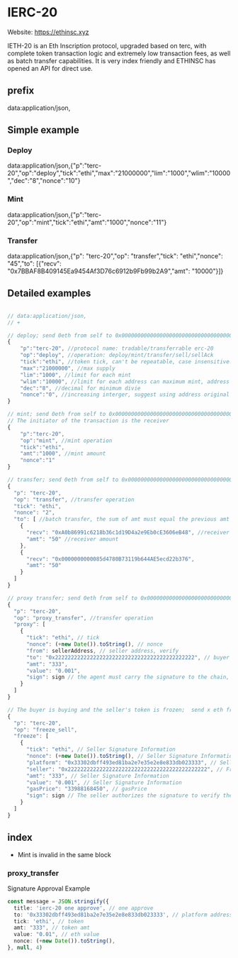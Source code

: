 # IERC-20

Website: https://ethinsc.xyz

IETH-20 is an Eth Inscription protocol, upgraded based on terc, with complete token transaction logic and extremely low transaction fees, as well as batch transfer capabilities.
It is very index friendly and ETHINSC has opened an API for direct use.

## prefix
data:application/json,

## Simple example

### Deploy
data:application/json,{"p":"terc-20","op":"deploy","tick":"ethi","max":"21000000","lim":"1000","wlim":"10000","dec":"8","nonce":"10"}

### Mint
data:application/json,{"p":"terc-20","op":"mint","tick":"ethi","amt":"1000","nonce":"11"}

### Transfer
data:application/json,{"p": "terc-20","op": "transfer","tick": "ethi","nonce": "45","to": [{"recv": "0x7BBAF8B409145Ea9454Af3D76c6912b9Fb99b2A9","amt": "10000"}]}


## Detailed examples

``` js

// data:application/json,
// +

// deploy; send 0eth from self to 0x0000000000000000000000000000000000000000;
{
    "p":"terc-20", //protocol name: tradable/transferrable erc-20
    "op":"deploy", //operation: deploy/mint/transfer/sell/sellAck
    "tick":"ethi", //token tick, can't be repeatable, case insensitive.
    "max":"21000000", //max supply
    "lim":"1000", //limit for each mint
    "wlim":"10000", //limit for each address can maximum mint, address balance < deploy.wlim (Before mint, please do not receive transfers from others, transfers are also counted as balance)
    "dec":"8", //decimal for minimum divie
    "nonce":"0", //increasing interger, suggest using address original nonce
}

// mint; send 0eth from self to 0x0000000000000000000000000000000000000000;
// The initiator of the transaction is the receiver
{
    "p":"terc-20",
    "op":"mint", //mint operation
    "tick":"ethi",
    "amt":"1000", //mint amount
    "nonce":"1"
}

// transfer; send 0eth from self to 0x0000000000000000000000000000000000000000
{
  "p": "terc-20",
  "op": "transfer", //transfer operation
  "tick": "ethi",
  "nonce": "2",
  "to": [ //batch transfer, the sum of amt must equal the previous amt param
    {
      "recv": "0xA0b86991c6218b36c1d19D4a2e9Eb0cE3606eB48", //receiver address
      "amt": "50" //receiver amount
    },
    {
      "recv": "0x0000000000085d4780B73119b644AE5ecd22b376",
      "amt": "50"
    }
  ]
}

// proxy transfer; send 0eth from self to 0x0000000000000000000000000000000000000000 or 0x33302dbff493ed81ba2e7e35e2e8e833db023333 or platform address
{
  "p": "terc-20",
  "op": "proxy_transfer", //transfer operation
  "proxy": [
    {
      "tick": "ethi", // tick
      "nonce": (+new Date()).toString(), // nonce
      "from": sellerAddress, // seller address, verify
      "to": "0x22222222222222222222222222222222222222222222", // buyer address (test)
      "amt": "333",
      "value": "0.001",
      "sign": sign // the agent must carry the signature to the chain, which can be confirmed
    }
  ]
}

// The buyer is buying and the seller's token is frozen;  send x eth from self to 0x0000000000000000000000000000000000000000 or 0x33302dbff493ed81ba2e7e35e2e8e833db023333 or platform address
{
  "p": "terc-20",
  "op": "freeze_sell",
  "freeze": [
    {
      "tick": "ethi", // Seller Signature Information
      "nonce": (+new Date()).toString(), // Seller Signature Information
      "platform": "0x33302dbff493ed81ba2e7e35e2e8e833db023333", // Seller signature information: corresponding platform
      "seller": "0x22222222222222222222222222222222222222222222", // Freeze the corresponding seller
      "amt": "333", // Seller Signature Information
      "value": "0.001", // Seller Signature Information
      "gasPrice": "33988168450", // gasPrice
      "sign": sign // The seller authorizes the signature to verify the use
    }
  ]
}
```

## index

* Mint is invalid in the same block

### proxy_transfer

Signature Approval Example

``` ts
const message = JSON.stringify({
  title: 'ierc-20 one approve', // one approve
  to: '0x33302dbff493ed81ba2e7e35e2e8e833db023333', // platform address
  tick: 'ethi', // token
  amt: "333", // token amt
  value: "0.01", // eth value
  nonce: (+new Date()).toString(),
}, null, 4)
```